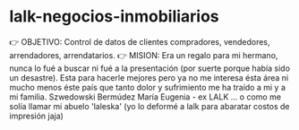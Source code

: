 # lalk-negocios-inmobiliarios

👉 OBJETIVO: Control de datos de clientes compradores, vendedores, arrendadores, arrendatarios.
👉 MISION: Era un regalo para mi hermano, nunca lo fué a buscar ni fué a la presentación (por suerte porque había sido un desastre).
Esta para hacerle mejores pero ya no me interesa ésta área ni mucho menos éste país que tanto dolor y sufrimiento me ha traído a mi y a mi familia. 
Szwedowski Bermúdez María Eugenia - ex LALK ... o como me solía llamar mi abuelo 'laleska' (yo lo deformé a lalk para abaratar costos de impresión jaja)
